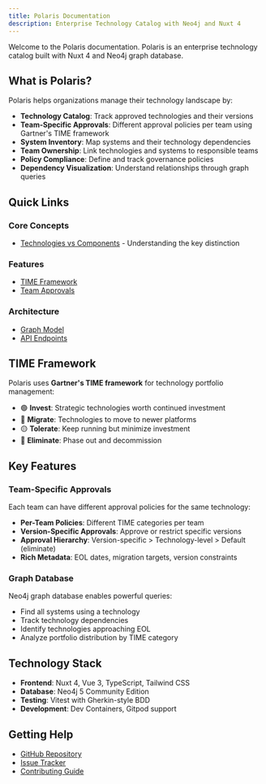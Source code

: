 ```yaml
---
title: Polaris Documentation
description: Enterprise Technology Catalog with Neo4j and Nuxt 4
---
```


Welcome to the Polaris documentation. Polaris is an enterprise technology catalog built with Nuxt 4 and Neo4j graph database.

## What is Polaris?

Polaris helps organizations manage their technology landscape by:

- **Technology Catalog**: Track approved technologies and their versions
- **Team-Specific Approvals**: Different approval policies per team using Gartner's TIME framework
- **System Inventory**: Map systems and their technology dependencies
- **Team Ownership**: Link technologies and systems to responsible teams
- **Policy Compliance**: Define and track governance policies
- **Dependency Visualization**: Understand relationships through graph queries

## Quick Links

### Core Concepts

- [Technologies vs Components](/docs/concepts) - Understanding the key distinction

### Features

- [TIME Framework](/docs/features/time-framework)
- [Team Approvals](/docs/features/team-approvals)

### Architecture

- [Graph Model](/docs/architecture/graph-model)
- [API Endpoints](/docs/api/endpoints)

## TIME Framework

Polaris uses **Gartner's TIME framework** for technology portfolio management:

- 🟢 **Invest**: Strategic technologies worth continued investment
- 🔵 **Migrate**: Technologies to move to newer platforms
- 🟡 **Tolerate**: Keep running but minimize investment
- 🔴 **Eliminate**: Phase out and decommission

## Key Features

### Team-Specific Approvals

Each team can have different approval policies for the same technology:

- **Per-Team Policies**: Different TIME categories per team
- **Version-Specific Approvals**: Approve or restrict specific versions
- **Approval Hierarchy**: Version-specific > Technology-level > Default (eliminate)
- **Rich Metadata**: EOL dates, migration targets, version constraints

### Graph Database

Neo4j graph database enables powerful queries:

- Find all systems using a technology
- Track technology dependencies
- Identify technologies approaching EOL
- Analyze portfolio distribution by TIME category

## Technology Stack

- **Frontend**: Nuxt 4, Vue 3, TypeScript, Tailwind CSS
- **Database**: Neo4j 5 Community Edition
- **Testing**: Vitest with Gherkin-style BDD
- **Development**: Dev Containers, Gitpod support

## Getting Help

- [GitHub Repository](https://github.com/localgod/polaris)
- [Issue Tracker](https://github.com/localgod/polaris/issues)
- [Contributing Guide](https://github.com/localgod/polaris/blob/main/CONTRIBUTING.md)
